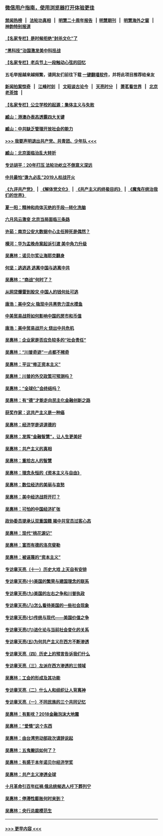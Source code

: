 ### [微信用户指南，使用浏览器打开体验更佳](https://github.com/gfw-breaker/banned-news1/blob/master/indexes/wechat-guide.md?t=0)
#### [禁闻热榜](热点新闻.md?t=0)  &nbsp;&nbsp;|&nbsp;&nbsp; [法轮功真相](https://github.com/gfw-breaker/truth/blob/master/README.md?t=0) &nbsp;&nbsp;|&nbsp;&nbsp; [明慧二十周年报告](https://github.com/gfw-breaker/mh-reports/blob/master/README.md?t=0) &nbsp;&nbsp;|&nbsp;&nbsp;[明慧期刊](https://github.com/gfw-breaker/mh-qikan) &nbsp;&nbsp;|&nbsp;&nbsp; [明慧海外之窗](https://github.com/gfw-breaker/mh-news/blob/master/README.md?t=0) &nbsp;&nbsp;|&nbsp;&nbsp; [神韵特别报道](https://github.com/gfw-breaker/mh-news/blob/master/shenyun.md?t=0)
#### [【名家专栏】是时候拒绝“封杀文化”了](../pages/nsc423/n11814093.md?t=02141411) 
#### [“黑科技”治国激发美中科技战](../pages/nsc423/n11638056.md?t=02141411) 
#### [【名家专栏】老兵节上一段触动心弦的回忆](../pages/nsc423/n11646016.md?t=02141411) 
#### 五毛举报越来越频繁，请网友们前往下载 [一键翻墙软件](https://github.com/gfw-breaker/ssr-accounts)，并将此项目推荐给亲友
#### [新闻拍案惊奇](https://github.com/gfw-breaker/banned-news1/blob/master/pages/link4.md) &nbsp;&nbsp;|&nbsp;&nbsp; [江峰时刻](https://github.com/gfw-breaker/banned-news1/blob/master/pages/link4.md) &nbsp;&nbsp;|&nbsp;&nbsp; [文昭谈古论今](https://github.com/gfw-breaker/banned-news1/blob/master/pages/link4.md) &nbsp;&nbsp;|&nbsp;&nbsp; [天亮时分](https://github.com/gfw-breaker/banned-news1/blob/master/pages/link4.md) &nbsp;&nbsp;|&nbsp;&nbsp; [萧茗看世界](https://github.com/gfw-breaker/banned-news1/blob/master/pages/link4.md) &nbsp;&nbsp;|&nbsp;&nbsp; [北京老茶馆](https://github.com/gfw-breaker/banned-news1/blob/master/pages/link4.md) &nbsp;&nbsp;|&nbsp;&nbsp; 
#### [【名家专栏】公立学校的起源：集体主义与失败](../pages/nsc423/n11601833.md?t=02141411) 
#### [臧山：港澳办表态透露四大关键](../pages/nsc423/n11421628.md?t=02141411) 
#### [臧山：中共缺乏管理开放社会的能力](../pages/nsc423/n11407457.md?t=02141411) 
#### [>>> 我要声明退出共产党、共青团、少年队 <<<](https://github.com/begood0513/goodnews/blob/master/quit/letter.md) 
#### [臧山：北京面临治乱大转折](../pages/nsc423/n11406895.md?t=02141411) 
#### [专访胡平：20年打压 法轮功屹立不倒意义深远](../pages/nsc423/n11398800.md?t=02141411) 
#### [中共最怕“逢九必乱”2019人权战开火](../pages/nsc423/n11385248.md?t=02141411) 
#### [《九评共产党》](https://github.com/begood0513/9ping.md/blob/master/README.md) &nbsp;|&nbsp; [《解体党文化》](../../../../jtdwh.md/blob/master/README.md)  &nbsp;|&nbsp; [《共产主义的终极目的》](../../../../gczydzjmd.md/blob/master/README.md) &nbsp;|&nbsp; [《魔鬼在统治我们的世界》](../../../../mgztzwmdsj.md/blob/master/README.md) 
#### [夏一阳：精神和肉体灭绝的手段—转化洗脑](../pages/nsc423/n11368250.md?t=02141411) 
#### [六月风云激变 北京当局面临三条路](../pages/nsc423/n11313668.md?t=02141411) 
#### [许茹：南京公安大数据中心主任猝死是偶然？](../pages/nsc423/n11064744.md?t=02141411) 
#### [横河：华为孟晚舟案起诉引渡 美中角力升级](../pages/nsc423/n11027230.md?t=02141411) 
#### [吴惠林：诺贝尔奖让海耶克翻身](../pages/nsc423/n10890049.md?t=02141411) 
#### [何坚：逃逃逃 逃离中国与逃离中共](../pages/nsc423/n10592891.md?t=02141411) 
#### [吴惠林：“商战”何时了？](../pages/nsc423/n10573558.md?t=02141411) 
#### [从网贷爆雷到股灾 中国人的钱何处可逃](../pages/nsc423/n10572800.md?t=02141411) 
#### [唐浩：美中交火 隐现中共黑势力混水摸鱼](../pages/nsc423/n10544040.md?t=02141411) 
#### [中美贸易战将如何影响中国的房市和币值](../pages/nsc423/n10543697.md?t=02141411) 
#### [唐浩：美中贸易战开火 烧出中共危机](../pages/nsc423/n10540126.md?t=02141411) 
#### [吴惠林：企业家是否应负较多的“社会责任”](../pages/nsc423/n10535022.md?t=02141411) 
#### [吴惠林：“川普奇迹”一点都不稀奇](../pages/nsc423/n10512808.md?t=02141411) 
#### [吴惠林：平议“修正资本主义”](../pages/nsc423/n10495724.md?t=02141411) 
#### [吴惠林：川普的外交政策可预测吗？](../pages/nsc423/n10462387.md?t=02141411) 
#### [吴惠林：“全球化”会终结吗？](../pages/nsc423/n10452838.md?t=02141411) 
#### [吴惠林：有“德”才能走向民主化金融创新之路](../pages/nsc423/n10432292.md?t=02141411) 
#### [获奖作家：这共产主义是一种癌](../pages/nsc423/n10431541.md?t=02141411) 
#### [吴惠林：经济学是讲道德的](../pages/nsc423/n10398014.md?t=02141411) 
#### [吴惠林：发挥“金融智慧”，让人生更美好](../pages/nsc423/n10375019.md?t=02141411) 
#### [吴惠林：共产主义的真相](../pages/nsc423/n10351394.md?t=02141411) 
#### [吴惠林：重拾古人的智慧](../pages/nsc423/n10337691.md?t=02141411) 
#### [吴惠林：理念永恒的《资本主义与自由》](../pages/nsc423/n10316274.md?t=02141411) 
#### [吴惠林：数位经济的美丽与哀愁](../pages/nsc423/n10292946.md?t=02141411) 
#### [吴惠林：美中经济战将开打？](../pages/nsc423/n10258825.md?t=02141411) 
#### [吴惠林：可怕的中国经济扩张](../pages/nsc423/n10219147.md?t=02141411) 
#### [政协委员提承认双重国籍 揭中共官员过客心态](../pages/nsc423/n10208809.md?t=02141411) 
#### [吴惠林：现代“桃花源记”](../pages/nsc423/n10185234.md?t=02141411) 
#### [吴惠林：富而有德的洛克斐勒](../pages/nsc423/n10142264.md?t=02141411) 
#### [吴惠林：被诬蔑的“资本主义”](../pages/nsc423/n10124816.md?t=02141411) 
#### [专访章天亮（十一）历史大戏 上天自有安排](../pages/nsc423/n10094905.md?t=02141411) 
#### [专访章天亮(十)美国的繁荣与建国理念的联系](../pages/nsc423/n10094899.md?t=02141411) 
#### [专访章天亮(九)美国的左右之争和川普执政](../pages/nsc423/n10094889.md?t=02141411) 
#### [专访章天亮(八)怎么看待美国的一些社会现象](../pages/nsc423/n10094857.md?t=02141411) 
#### [专访章天亮(七)传统与现代——美国价值之争](../pages/nsc423/n10093140.md?t=02141411) 
#### [专访章天亮(六)进化论与当前社会变化的关系](../pages/nsc423/n10092036.md?t=02141411) 
#### [专访章天亮(五)为何共产主义在西方不断渗透](../pages/nsc423/n10083620.md?t=02141411) 
#### [专访章天亮（四）历史上的预言告诉我们什么](../pages/nsc423/n10083606.md?t=02141411) 
#### [专访章天亮（三）左派在西方渗透的三领域](../pages/nsc423/n10081115.md?t=02141411) 
#### [吴惠林：工会的形成及其功能](../pages/nsc423/n10080633.md?t=02141411) 
#### [专访章天亮（二）什么人和组织让人背离神](../pages/nsc423/n10076637.md?t=02141411) 
#### [专访章天亮（一）不同民族的三个共同记忆](../pages/nsc423/n10074188.md?t=02141411) 
#### [吴惠林：有影呒？2018金融泡沫大地震](../pages/nsc423/n10040534.md?t=02141411) 
#### [吴惠林：“爱情”这个东西](../pages/nsc423/n10019423.md?t=02141411) 
#### [吴惠林：由台湾劳动部政次请辞说起](../pages/nsc423/n9979679.md?t=02141411) 
#### [吴惠林：五鬼搬运如何了？](../pages/nsc423/n9925338.md?t=02141411) 
#### [吴惠林：有感于本年诺贝尔经济学奖](../pages/nsc423/n9871883.md?t=02141411) 
#### [吴惠林：共产主义渗透全球](../pages/nsc423/n9812748.md?t=02141411) 
#### [十月革命引百年红祸 俄总统候选人吁下葬列宁](../pages/nsc423/n9810182.md?t=02141411) 
#### [吴惠林：停滞性膨胀何时来到？](../pages/nsc423/n9764136.md?t=02141411) 
#### [吴惠林：央行总裁模范生](../pages/nsc423/n9728134.md?t=02141411) 

----
#### [ >>> 更早内容 <<< ](../indexes/nsc423-earlier.md)
